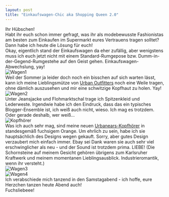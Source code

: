 ```yaml
---
layout: post
title: "Einkaufswagen-Chic aka Shopping Queen 2.0"
---
```


Ihr Hübschen!  
Habt ihr euch schon immer gefragt, was ihr als modebewusste Fashionistas am besten zum Einkaufen im Supermarkt eures Vertrauens tragen solltet? Dann habe ich heute die Lösung für euch!  
Okay, eigentlich stand der Einkaufswagen da eher zufällig, aber wenigstens muss ich euch jetzt nicht mit einem Standard-Rumgepose bzw. Dumm-in-der-Gegend-Rumgestehe auf den Geist gehen. Einkaufswagen-Abwechslung, yay!  
![Wagen1](https://farm8.staticflickr.com/7347/14083346356_f316c1dcaa_c.jpg)  
Weil der Sommer ja leider doch noch ein bisschen auf sich warten lässt, kann ich meine Lieblingsmütze von [Urban Outfitters](http://www.urbanoutfitters.com/de/index.jsp) noch eine Weile tragen, ohne dämlich auszusehen und mir eine schwitzige Kopfhaut zu holen. Yay!  
![Wagen2](https://farm8.staticflickr.com/7301/14105714952_2d4fcbd78d_c.jpg)  
Unter Jeansjacke und Flohmarktschal trage ich Spitzenkleid und Lederweste. Irgendwie habe ich den Eindruck, dass das ein typisches Blogger-Ensemble ist, ich weiß auch nicht, wieso. Ich mag es trotzdem. Oder gerade deshalb, wer weiß...  
![Kopfhörer](https://farm3.staticflickr.com/2907/13922132379_f818237d38_c.jpg)  
Was ich auch sehr mag, sind meine neuen [Urbanears-Kopfhörer](http://de.urbanears.com/) in standesgemäß fuchsigem Orange. Um ehrlich zu sein, habe ich sie hauptsächlich des Designs wegen gekauft. Sorry, aber gutes Design verzaubert mich einfach immer. Ebay sei Dank waren sie auch sehr viel erschwinglicher als neu - und der Sound ist trotzdem prima. LIEBE! (Die Schornsteine auf meinem Gesicht gehören übrigens zum Karlsruher Kraftwerk und meinem momentanen Lieblingsausblick. Industrieromantik, wenn ihr versteht.)  
![Wagen3](https://farm3.staticflickr.com/2926/14085640246_49a7eb6ba8_c.jpg)  
![Wagen4](https://farm3.staticflickr.com/2912/13919822427_40b81816f1_c.jpg)  
Ich verabschiede mich tanzend in den Samstagabend - ich hoffe, eure Herzchen tanzen heute Abend auch!  
Fuchsliebeee!